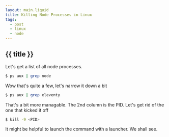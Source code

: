 ```yaml
---
layout: main.liquid
title: Killing Node Processes in Linux
tags:
  - post
  - linux
  - node
---
```


## {{ title }}

Let's get a list of all node processes.

```bash
$ ps aux | grep node
```

Wow that's quite a few, let's narrow it down a bit

```bash
$ ps aux | grep eleventy
```

That's a bit more managable. The 2nd column is the PID. Let's get rid of the one that kicked it off

```bash
$ kill -9 <PID>
```

It might be helpful to launch the command with a launcher. We shall see.
